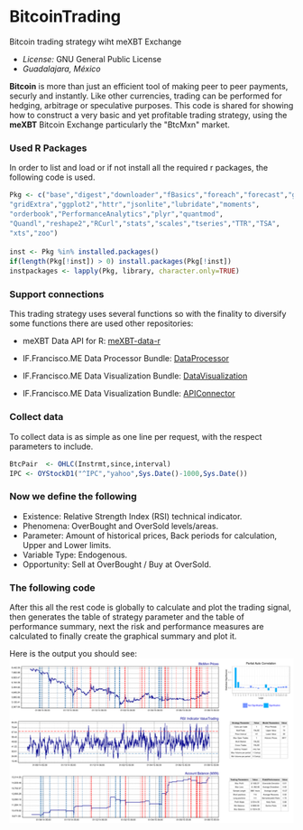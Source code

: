 # BitcoinTrading

Bitcoin trading strategy wiht meXBT Exchange

- *License:* GNU General Public License
- *Guadalajara, México*

**Bitcoin** is more than just an efficient tool of making peer to peer payments, securly and instantly. Like other currencies, trading can be performed for hedging, arbitrage or speculative purposes. This code is shared for showing how to construct a very basic and yet profitable trading strategy, using the **meXBT** Bitcoin Exchange particularly the "BtcMxn" market.

### Used R Packages

In order to list and load or if not install all the required r packages, the following code is used.

```r
Pkg <- c("base","digest","downloader","fBasics","foreach","forecast","grid",
"gridExtra","ggplot2","httr","jsonlite","lubridate","moments",
"orderbook","PerformanceAnalytics","plyr","quantmod",
"Quandl","reshape2","RCurl","stats","scales","tseries","TTR","TSA",
"xts","zoo")

inst <- Pkg %in% installed.packages()
if(length(Pkg[!inst]) > 0) install.packages(Pkg[!inst])
instpackages <- lapply(Pkg, library, character.only=TRUE)
```

### Support connections

This trading strategy uses several functions so with the finality to diversify some functions there are used other repositories:

- meXBT Data API for R: [meXBT-data-r](https://raw.githubusercontent.com/IFFranciscoME/mexbt-data-r/clean-master/meXBTRClient.R)
- IF.Francisco.ME Data Processor Bundle: [DataProcessor](https://raw.githubusercontent.com/IFFranciscoME/DataProcessor/master/DataProcessor.R)

- IF.Francisco.ME Data Visualization Bundle: [DataVisualization](https://raw.githubusercontent.com/IFFranciscoME/DataVisualization/master/DataVisualization.R)

- IF.Francisco.ME Data Visualization Bundle: [APIConnector](https://raw.githubusercontent.com/IFFranciscoME/APIConnector/master/APIConnector.R)

### Collect data
To collect data is as simple as one line per request, with the respect parameters to include.

```r
BtcPair  <- OHLC(Instrmt,since,interval)
IPC <- OYStockD1("^IPC","yahoo",Sys.Date()-1000,Sys.Date())                    # BenchMark BtcMxn
```

### Now we define the following

- Existence: Relative Strength Index (RSI) technical indicator.
- Phenomena: OverBought and OverSold levels/areas.
- Parameter: Amount of historical prices, Back periods for calculation, Upper and Lower limits.
- Variable Type: Endogenous.
- Opportunity: Sell at OverBought / Buy at OverSold.

### The following code

After this all the rest code is globally to calculate and plot the trading signal, then generates the table of strategy parameter and the table of performance summary, next the risk and performance measures are calculated to finally  create the graphical summary and plot it.

Here is the output you should see:
![ArimaForecast](/BitcoinTrading(Example).png?raw=true)

